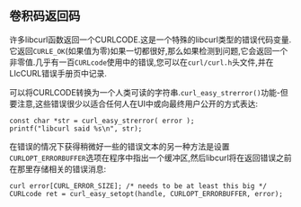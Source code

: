
## 卷积码返回码

许多libcurl函数返回一个CURLCODE.这是一个特殊的libcurl类型的错误代码变量.它返回`CURLE_OK`(如果值为零)如果一切都很好,那么如果检测到问题,它会返回一个非零值.几乎有一百`CURLcode`使用中的错误,您可以在`curl/curl.h`头文件,并在LIcCURL错误手册页中记录.

可以将CURLCODE转换为一个人类可读的字符串.`curl_easy_strerror()`功能-但要注意,这些错误很少以适合任何人在UI中或向最终用户公开的方式表达:

```
const char *str = curl_easy_strerror( error );
printf("libcurl said %s\n", str);
```

在错误的情况下获得稍微好一些的错误文本的另一种方法是设置`CURLOPT_ERRORBUFFER`选项在程序中指出一个缓冲区,然后libcurl将在返回错误之前在那里存储相关的错误消息:

```
curl error[CURL_ERROR_SIZE]; /* needs to be at least this big */
CURLcode ret = curl_easy_setopt(handle, CURLOPT_ERRORBUFFER, error);
```
